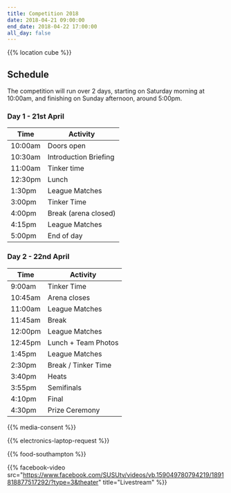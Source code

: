 ```yaml
---
title: Competition 2018
date: 2018-04-21 09:00:00
end_date: 2018-04-22 17:00:00
all_day: false
---
```


{{% location cube %}}

## Schedule
The competition will run over 2 days, starting on Saturday morning at 10:00am, and finishing on Sunday afternoon, around 5:00pm.

### Day 1 - 21st April

| Time    | Activity              |
| ------- | --------------------- |
| 10:00am | Doors open            |
| 10:30am | Introduction Briefing |
| 11:00am | Tinker time           |
| 12:30pm | Lunch                 |
| 1:30pm  | League Matches        |
| 3:00pm  | Tinker Time           |
| 4:00pm  | Break (arena closed)  |
| 4:15pm  | League Matches        |
| 5:00pm  | End of day            |


### Day 2 - 22nd April

| Time    | Activity                       |
| ------- | ------------------------------ |
| 9:00am  | Tinker Time                    |
| 10:45am | Arena closes                   |
| 11:00am | League Matches                 |
| 11:45am | Break                          |
| 12:00pm | League Matches                 |
| 12:45pm | Lunch + Team Photos            |
| 1:45pm  | League Matches                 |
| 2:30pm  | Break / Tinker Time            |
| 3:40pm  | Heats                          |
| 3:55pm  | Semifinals                     |
| 4:10pm  | Final                          |
| 4:30pm  | Prize Ceremony                 |

{{% media-consent %}}

{{% electronics-laptop-request %}}

{{% food-southampton %}}

{{% facebook-video src="https://www.facebook.com/SUSUtv/videos/vb.159049780794219/1891818877517292/?type=3&theater" title="Livestream" %}}

